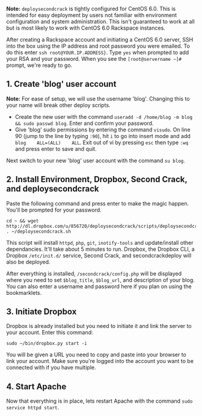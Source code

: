 **Note:** `deploysecondcrack` is tightly configured for CentOS 6.0. This is intended for easy deployment by users not familiar with environment configuration and system administration. This isn't guaranteed to work at all but is most likely to work with  CentOS 6.0 Rackspace instances. 

After creating a Rackspace account and initiating a CentOS 6.0 server, SSH into the box using the IP address and root password you were emailed. To do this enter `ssh root@YOUR.IP.ADDRESS}`. Type `yes` when prompted to add your RSA and your password. When you see the `[root@servername ~]#` prompt, we're ready to go.

## 1. Create 'blog' user account

**Note:** For ease of setup, we will use the username 'blog'. Changing this to your name will break other deploy scripts.

- Create the new user with the command `useradd -d /home/blog -m blog && sudo passwd blog`. Enter and confirm your password.
- Give 'blog' sudo permissions by entering the command `visudo`. On line 90 (jump to the line by typing `:90`), hit `i` to go into insert mode and add `blog    ALL=(ALL)    ALL`. Exit out of vi by pressing `esc` then type `:wq` and press enter to save and quit. 

Next switch to your new 'blog' user account with the command `su blog`.

## 2. Install Environment, Dropbox, Second Crack, and deploysecondcrack

 Paste the following command and press enter to make the magic happen. You'll be prompted for your password.

    cd ~ && wget http://dl.dropbox.com/u/856720/deploysecondcrack/scripts/deploysecondcrack.sh; . ~/deploysecondcrack.sh
    
This script will install `httpd`, `php`, `git`, `inotify-tools` and update/install other dependancies. It'll take about 5 minutes to run. Dropbox, the Dropbox CLI, a Dropbox `/etc/init.d/` service, Second Crack, and secondcrackdeploy will also be deployed.

After everything is installed, `/secondcrack/config.php` will be displayed where you need to set `$blog_title`, `$blog_url`, and description of your blog. You can also enter a username and password here if you plan on using the bookmarklets.

## 3. Initiate Dropbox

Dropbox is already installed but you need to initiate it and link the server to your account. Enter this command:

    sudo ~/bin/dropbox.py start -i

You will be given a URL you need to copy and paste into your browser to link your account. Make sure you're logged into the account you want to be connected with if you have multiple.

## 4. Start Apache

Now that everything is in place, lets restart Apache with the command `sudo service httpd start`.
